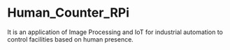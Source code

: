 # Human_Counter_RPi
It is an application of Image Processing and IoT for industrial automation to control facilities based on human presence.
